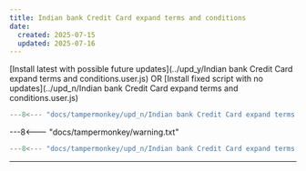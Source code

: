 ```yaml
---
title: Indian bank Credit Card expand terms and conditions
date:
  created: 2025-07-15
  updated: 2025-07-16
---
```


<!-- GENERATED FILE -->
[Install latest with possible future updates](../upd_y/Indian bank Credit Card expand terms and conditions.user.js)
OR
[Install fixed script with no updates](../upd_n/Indian bank Credit Card expand terms and conditions.user.js)
```js show_lines="1:10"
---8<--- "docs/tampermonkey/upd_n/Indian bank Credit Card expand terms and conditions.user.js::100"
```
<!-- more -->
---8<--- "docs/tampermonkey/warning.txt"
```js
---8<--- "docs/tampermonkey/upd_n/Indian bank Credit Card expand terms and conditions.user.js:1:"
```

------------
